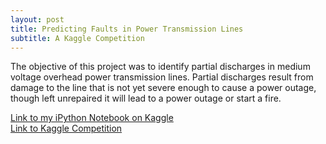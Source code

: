 ```yaml
---
layout: post
title: Predicting Faults in Power Transmission Lines
subtitle: A Kaggle Competition
---
```


The objective of this project was to identify partial discharges in medium voltage overhead power transmission lines. Partial discharges result from damage to the line that is not yet severe enough to cause a power outage, though left unrepaired it will lead to a power outage or start a fire.

[Link to my iPython Notebook on Kaggle](https://www.kaggle.com/kmekar/vsb-fault-detection-dwt-denoising?scriptVersionId=14059965)  
[Link to Kaggle Competition](https://www.kaggle.com/c/vsb-power-line-fault-detection)



